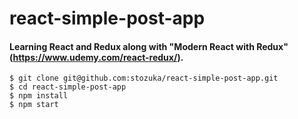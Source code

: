 # react-simple-post-app

#### Learning React and Redux along with "Modern React with Redux"(https://www.udemy.com/react-redux/).

```
$ git clone git@github.com:stozuka/react-simple-post-app.git
$ cd react-simple-post-app
$ npm install
$ npm start
```
